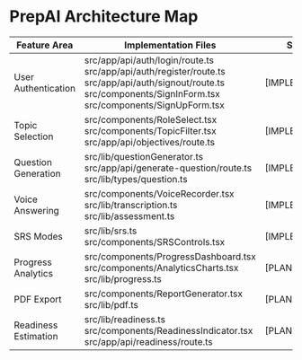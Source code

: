 # PrepAI Architecture Map

| Feature Area          | Implementation Files                                                                 | Status                |
|-----------------------|-------------------------------------------------------------------------------------|-----------------------|
| User Authentication   | src/app/api/auth/login/route.ts<br>src/app/api/auth/register/route.ts<br>src/app/api/auth/signout/route.ts<br>src/components/SignInForm.tsx<br>src/components/SignUpForm.tsx | [IMPLEMENTED]         |
| Topic Selection       | src/components/RoleSelect.tsx<br>src/components/TopicFilter.tsx<br>src/app/api/objectives/route.ts | [IMPLEMENTED]         |
| Question Generation   | src/lib/questionGenerator.ts<br>src/app/api/generate-question/route.ts<br>src/lib/types/question.ts | [IMPLEMENTED] |
| Voice Answering       | src/components/VoiceRecorder.tsx<br>src/lib/transcription.ts<br>src/lib/assessment.ts | [IMPLEMENTED] |
| SRS Modes            | src/lib/srs.ts<br>src/components/SRSControls.tsx | [IMPLEMENTED] |
| Progress Analytics    | src/components/ProgressDashboard.tsx<br>src/components/AnalyticsCharts.tsx<br>src/lib/progress.ts | [PLANNED] |
| PDF Export           | src/components/ReportGenerator.tsx<br>src/lib/pdf.ts | [PLANNED] |
| Readiness Estimation | src/lib/readiness.ts<br>src/components/ReadinessIndicator.tsx<br>src/app/api/readiness/route.ts | [PLANNED] |
